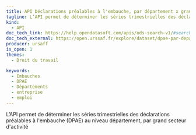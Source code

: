 ```yaml
---
title: API Déclarations préalables à l'embauche, par département x grand secteur
tagline: L’API permet de déterminer les séries trimestrielles des déclarations préalables à l'embauche (DPAE) au niveau département, par grand secteur d'activité
kind:
  - API
doc_tech_link: https://help.opendatasoft.com/apis/ods-search-v1/#search-api-v1
doc_tech_external: https://open.urssaf.fr/explore/dataset/dpae-par-departement-x-grand-secteur/api/
producer: ursaff
is_open: 1
themes:
  - Droit du travail

keywords:
  - Embauches
  - DPAE
  - Départements
  - entreprise
  - emploi
---
```


L’API permet de déterminer les séries trimestrielles des déclarations préalables à l'embauche (DPAE) au niveau département, par grand secteur d'activité
